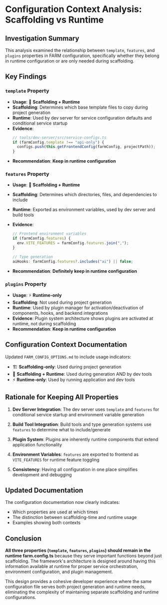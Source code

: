 # Configuration Context Analysis: Scaffolding vs Runtime

## Investigation Summary

This analysis examined the relationship between `template`, `features`, and `plugins` properties in FARM configuration, specifically whether they belong in runtime configuration or are only needed during scaffolding.

## Key Findings

### `template` Property

- **Usage**: 🔄 **Scaffolding + Runtime**
- **Scaffolding**: Determines which base template files to copy during project generation
- **Runtime**: Used by dev server for service configuration defaults and conditional service startup
- **Evidence**:
  ```typescript
  // tools/dev-server/src/service-configs.ts
  if (farmConfig.template !== "api-only") {
    configs.push(this.getFrontendConfig(farmConfig, projectPath));
  }
  ```
- **Recommendation**: **Keep in runtime configuration**

### `features` Property

- **Usage**: 🔄 **Scaffolding + Runtime**
- **Scaffolding**: Determines which directories, files, and dependencies to include
- **Runtime**: Exported as environment variables, used by dev server and build tools
- **Evidence**:

  ```typescript
  // Frontend environment variables
  if (farmConfig.features) {
    env.VITE_FEATURES = farmConfig.features.join(",");
  }

  // Type generation
  aiHooks: farmConfig.features?.includes("ai") || false;
  ```

- **Recommendation**: **Definitely keep in runtime configuration**

### `plugins` Property

- **Usage**: ⚡ **Runtime-only**
- **Scaffolding**: Not used during project generation
- **Runtime**: Used by plugin manager for activation/deactivation of components, hooks, and backend integrations
- **Evidence**: Plugin system architecture shows plugins are activated at runtime, not during scaffolding
- **Recommendation**: **Keep in runtime configuration**

## Configuration Context Documentation

Updated `FARM_CONFIG_OPTIONS.md` to include usage indicators:

- 🏗️ **Scaffolding-only**: Used during project generation
- 🔄 **Scaffolding + Runtime**: Used during generation AND by dev tools
- ⚡ **Runtime-only**: Used by running application and dev tools

## Rationale for Keeping All Properties

1. **Dev Server Integration**: The dev server uses `template` and `features` for conditional service startup and environment variable generation

2. **Build Tool Integration**: Build tools and type generation systems use `features` to determine what to include/generate

3. **Plugin System**: Plugins are inherently runtime components that extend application functionality

4. **Environment Variables**: `features` are exported to frontend as `VITE_FEATURES` for runtime feature toggling

5. **Consistency**: Having all configuration in one place simplifies development and debugging

## Updated Documentation

The configuration documentation now clearly indicates:

- Which properties are used at which times
- The distinction between scaffolding-time and runtime usage
- Examples showing both contexts

## Conclusion

**All three properties (`template`, `features`, `plugins`) should remain in the runtime farm.config.ts** because they serve important functions beyond just scaffolding. The framework's architecture is designed around having this information available at runtime for proper service orchestration, environment configuration, and plugin management.

This design provides a cohesive developer experience where the same configuration file serves both project generation and runtime needs, eliminating the complexity of maintaining separate scaffolding and runtime configurations.
